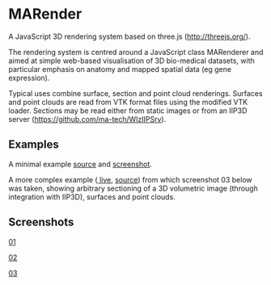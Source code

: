 # MARender

A JavaScript 3D rendering system based on three.js (http://threejs.org/).

The rendering system is centred around a JavaScript class MARenderer and
aimed at simple web-based visualisation of 3D bio-medical datasets,
with particular emphasis on anatomy and mapped spatial data
(eg gene expression).

Typical uses combine surface, section and point cloud renderings. Surfaces
and point clouds are read from VTK format files using the modified VTK loader.
Sections may be read either from static images or from an IIP3D server
(https://github.com/ma-tech/WlzIIPSrv).

## Examples

A minimal example
<a
href="https://github.com/ma-tech/MARender/blob/master/examples/Minimal.html">
source</a>
and
<a
href="https://github.com/ma-tech/MARender/blob/master/examples/minimal-screenshot.png">
screenshot</a>.

A more complex example 
(<a
  href="https://ma-tech.github.io/MARender/examples/example.html">
  live</a>,
 <a
  href="https://github.com/ma-tech/MARender/blob/master/examples/example.html">
  source</a>)
from which screenshot 03 below was taken,
showing arbitrary sectioning of a 3D volumetric image
(through integration with IIP3D),
surfaces and point clouds.

## Screenshots

<a
href="https://github.com/ma-tech/MARender/blob/master/examples/screenshot-01.png">
01</a>

<a
href="https://github.com/ma-tech/MARender/blob/master/examples/screenshot-02.png">
02</a>

<a
href="https://github.com/ma-tech/MARender/blob/master/examples/screenshot-03.png">
03</a>
